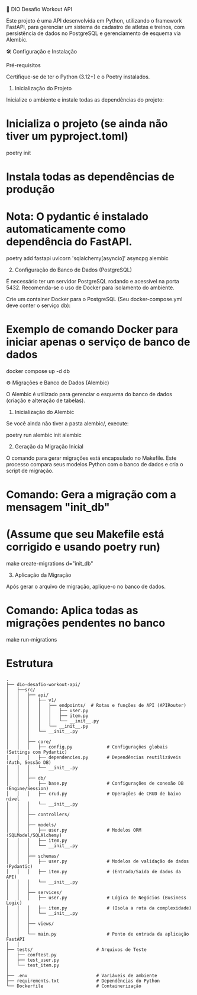 🚀 DIO Desafio Workout API

Este projeto é uma API desenvolvida em Python, utilizando o framework FastAPI, para gerenciar um sistema de cadastro de atletas e treinos, com persistência de dados no PostgreSQL e gerenciamento de esquema via Alembic.

🛠️ Configuração e Instalação

Pré-requisitos

Certifique-se de ter o Python (3.12+) e o Poetry instalados.

1. Inicialização do Projeto

Inicialize o ambiente e instale todas as dependências do projeto:

# Inicializa o projeto (se ainda não tiver um pyproject.toml)
poetry init 

# Instala todas as dependências de produção
# Nota: O pydantic é instalado automaticamente como dependência do FastAPI.
poetry add fastapi uvicorn 'sqlalchemy[asyncio]' asyncpg alembic


2. Configuração do Banco de Dados (PostgreSQL)

É necessário ter um servidor PostgreSQL rodando e acessível na porta 5432. Recomenda-se o uso de Docker para isolamento do ambiente.

Crie um container Docker para o PostgreSQL (Seu docker-compose.yml deve conter o serviço db):

# Exemplo de comando Docker para iniciar apenas o serviço de banco de dados
docker compose up -d db 


⚙️ Migrações e Banco de Dados (Alembic)

O Alembic é utilizado para gerenciar o esquema do banco de dados (criação e alteração de tabelas).

1. Inicialização do Alembic

Se você ainda não tiver a pasta alembic/, execute:

poetry run alembic init alembic


2. Geração da Migração Inicial

O comando para gerar migrações está encapsulado no Makefile. Este processo compara seus modelos Python com o banco de dados e cria o script de migração.

# Comando: Gera a migração com a mensagem "init_db"
# (Assume que seu Makefile está corrigido e usando poetry run)
make create-migrations d="init_db" 


3. Aplicação da Migração

Após gerar o arquivo de migração, aplique-o no banco de dados.

# Comando: Aplica todas as migrações pendentes no banco
make run-migrations

# Estrutura
```
.
├── dio-desafio-workout-api/
│   ├──src/
│   │   ├── api/
│   │   │   ├── v1/
│   │   │   │   ├── endpoints/  # Rotas e funções de API (APIRouter)
│   │   │   │   │   ├── user.py
│   │   │   │   │   ├── item.py
│   │   │   │   │   └── __init__.py
│   │   │   │   └── __init__.py
│   │   │   └── __init__.py
│   │   │
│   │   ├── core/
│   │   │   ├── config.py             # Configurações globais (Settings com Pydantic)
│   │   │   ├── dependencies.py       # Dependências reutilizáveis (Auth, Sessão DB)
│   │   │   └── __init__.py
│   │   │
│   │   ├── db/
│   │   │   ├── base.py               # Configurações de conexão DB (Engine/Session)
│   │   │   ├── crud.py               # Operações de CRUD de baixo nível
│   │   │   └── __init__.py
│   │   │
│   │   ├── controllers/
│   │   │
│   │   ├── models/
│   │   │   ├── user.py               # Modelos ORM (SQLModel/SQLAlchemy)
│   │   │   ├── item.py
│   │   │   └── __init__.py
│   │   │
│   │   ├── schemas/
│   │   │   ├── user.py               # Modelos de validação de dados (Pydantic)
│   │   │   ├── item.py               # (Entrada/Saída de dados da API)
│   │   │   └── __init__.py
│   │   │
│   │   ├── services/
│   │   │   ├── user.py               # Lógica de Negócios (Business Logic)
│   │   │   ├── item.py               # (Isola a rota da complexidade)
│   │   │   └── __init__.py
│   │   │
│   │   ├── views/
│   │   │
│   │   └── main.py                   # Ponto de entrada da aplicação FastAPI
│   │
├── tests/                        # Arquivos de Teste
│   ├── conftest.py
│   ├── test_user.py
│   └── test_item.py
│
├── .env                          # Variáveis de ambiente
├── requirements.txt              # Dependências do Python
└── Dockerfile                    # Containerização
```